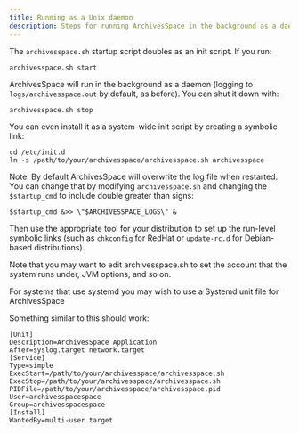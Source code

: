 ```yaml
---
title: Running as a Unix daemon
description: Steps for running ArchivesSpace in the background as a daemon using the startup script, and additional info on configuring startup/init settings.
---
```


The `archivesspace.sh` startup script doubles as an init script. If
you run:

```
archivesspace.sh start
```

ArchivesSpace will run in the background as a daemon (logging to
`logs/archivesspace.out` by default, as before). You can shut it down with:

```
archivesspace.sh stop
```

You can even install it as a system-wide init script by creating a
symbolic link:

```
cd /etc/init.d
ln -s /path/to/your/archivesspace/archivesspace.sh archivesspace
```

Note: By default ArchivesSpace will overwrite the log file when restarted. You
can change that by modifying `archivesspace.sh` and changing the `$startup_cmd`
to include double greater than signs:

```
$startup_cmd &>> \"$ARCHIVESSPACE_LOGS\" &
```

Then use the appropriate tool for your distribution to set up the
run-level symbolic links (such as `chkconfig` for RedHat or
`update-rc.d` for Debian-based distributions).

Note that you may want to edit archivesspace.sh to set the account
that the system runs under, JVM options, and so on.

For systems that use systemd you may wish to use a Systemd unit file for ArchivesSpace

Something similar to this should work:

```
[Unit]
Description=ArchivesSpace Application
After=syslog.target network.target
[Service]
Type=simple
ExecStart=/path/to/your/archivesspace/archivesspace.sh
ExecStop=/path/to/your/archivesspace/archivesspace.sh
PIDFile=/path/to/your/archivesspace/archivesspace.pid
User=archivesspacespace
Group=archivesspacespace
[Install]
WantedBy=multi-user.target
```
